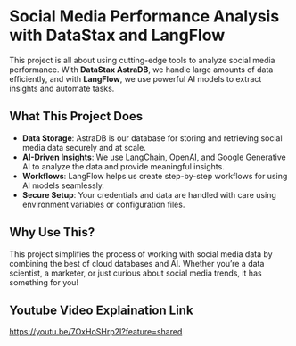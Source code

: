 # Social Media Performance Analysis with DataStax and LangFlow

This project is all about using cutting-edge tools to analyze social media performance. With **DataStax AstraDB**, we handle large amounts of data efficiently, and with **LangFlow**, we use powerful AI models to extract insights and automate tasks.

## What This Project Does
- **Data Storage**: AstraDB is our database for storing and retrieving social media data securely and at scale.
- **AI-Driven Insights**: We use LangChain, OpenAI, and Google Generative AI to analyze the data and provide meaningful insights.
- **Workflows**: LangFlow helps us create step-by-step workflows for using AI models seamlessly.
- **Secure Setup**: Your credentials and data are handled with care using environment variables or configuration files.

## Why Use This?
This project simplifies the process of working with social media data by combining the best of cloud databases and AI. Whether you’re a data scientist, a marketer, or just curious about social media trends, it has something for you!

## Youtube Video Explaination Link
https://youtu.be/7OxHoSHrp2I?feature=shared
